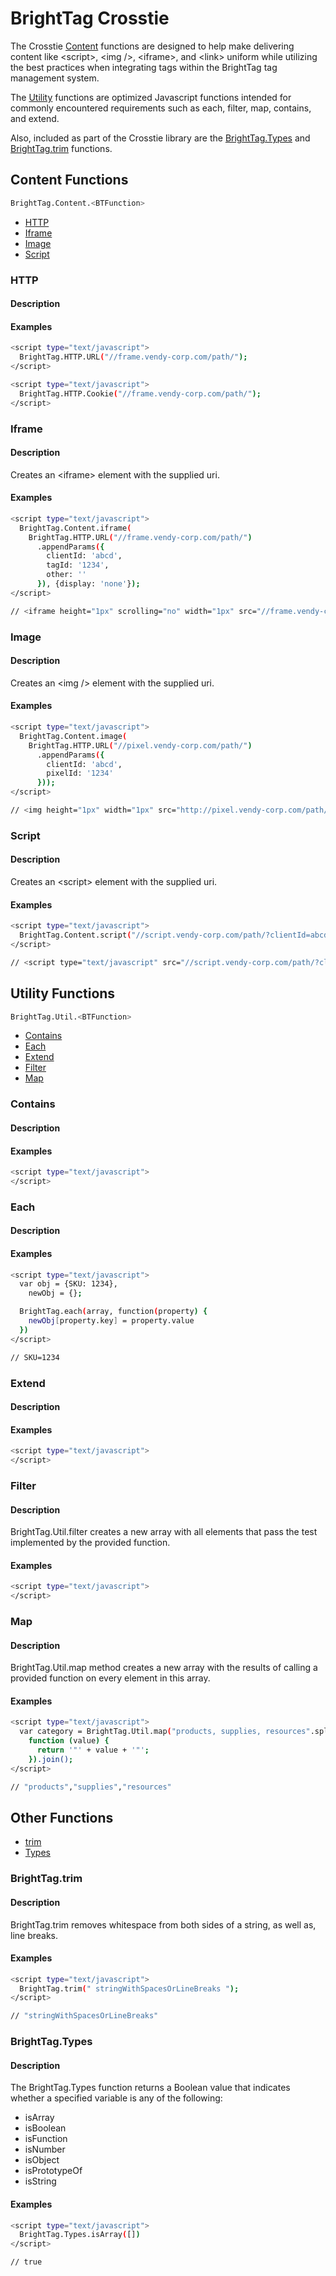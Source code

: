 BrightTag Crosstie
==================

The Crosstie [Content](#content-functions) functions are designed to help make delivering content like &lt;script&gt;, &lt;img /&gt;, &lt;iframe&gt;, and &lt;link&gt; uniform while utilizing the best practices when integrating tags within the BrightTag tag management system. 

The [Utility](#utility-functions) functions are optimized Javascript functions intended for commonly encountered requirements such as each, filter, map, contains, and extend.

Also, included as part of the Crosstie library are the [BrightTag.Types](#types) and [BrightTag.trim](#trim) functions.

Content Functions
-----------------
```sh
BrightTag.Content.<BTFunction>
```

  - [HTTP](#http)
  - [Iframe](#iframe)
  - [Image](#image)
  - [Script](#script)

### <a name="http"></a>HTTP
#### Description

#### Examples
```sh
<script type="text/javascript">
  BrightTag.HTTP.URL("//frame.vendy-corp.com/path/");
</script>
```

```sh
<script type="text/javascript">
  BrightTag.HTTP.Cookie("//frame.vendy-corp.com/path/");
</script>
```


### <a name="iframe"></a>Iframe
#### Description
Creates an &lt;iframe&gt; element with the supplied uri.

#### Examples
```sh
<script type="text/javascript">
  BrightTag.Content.iframe(
    BrightTag.HTTP.URL("//frame.vendy-corp.com/path/")
      .appendParams({
        clientId: 'abcd',
        tagId: '1234',
        other: ''
      }), {display: 'none'});
</script>

// <iframe height="1px" scrolling="no" width="1px" src="//frame.vendy-corp.com/path/?clientId=abcd&amp;tagId=1234" style="display: none;"></iframe>
```


### <a name="image"></a>Image
#### Description
Creates an &lt;img /&gt; element with the supplied uri.

#### Examples
```sh
<script type="text/javascript">
  BrightTag.Content.image(
    BrightTag.HTTP.URL("//pixel.vendy-corp.com/path/")
      .appendParams({
        clientId: 'abcd',
        pixelId: '1234'
      }));
</script>

// <img height="1px" width="1px" src="http://pixel.vendy-corp.com/path/?clientId=abcd&pixelId=1234">
```


### <a name="script"></a>Script
#### Description
Creates an &lt;script&gt; element with the supplied uri.

#### Examples
```sh
<script type="text/javascript">
  BrightTag.Content.script("//script.vendy-corp.com/path/?clientId=abcd");
</script>

// <script type="text/javascript" src="//script.vendy-corp.com/path/?clientId=abcd"></script>
```


Utility Functions
-----------------
```sh
BrightTag.Util.<BTFunction>
```

  - [Contains](#contains)
  - [Each](#each)
  - [Extend](#extend)
  - [Filter](#filter)
  - [Map](#map)

### <a name="contains"></a>Contains
#### Description

#### Examples
```sh
<script type="text/javascript">
</script>
```


### <a name="each"></a>Each
#### Description

#### Examples
```sh
<script type="text/javascript">
  var obj = {SKU: 1234},
    newObj = {};

  BrightTag.each(array, function(property) {
    newObj[property.key] = property.value
  })
</script>

// SKU=1234
```


### <a name="extend"></a>Extend
#### Description

#### Examples
```sh
<script type="text/javascript">
</script>
```


### <a name="filter"></a>Filter
#### Description
BrightTag.Util.filter creates a new array with all elements that pass the test implemented by the provided function.

#### Examples
```sh
<script type="text/javascript">
</script>
```


### <a name="map"></a>Map
#### Description
BrightTag.Util.map method creates a new array with the results of calling a provided function on every element in this array.

#### Examples
```sh
<script type="text/javascript">
  var category = BrightTag.Util.map("products, supplies, resources".split(/\s*,\s*/), 
    function (value) {
      return '"' + value + '"';
    }).join();
</script>

// "products","supplies","resources"
```


Other Functions
---------------

  - [trim](#trim)
  - [Types](#types)

### <a name="trim"></a>BrightTag.trim
#### Description
BrightTag.trim removes whitespace from both sides of a string, as well as, line breaks.

#### Examples
```sh
<script type="text/javascript">
  BrightTag.trim(" stringWithSpacesOrLineBreaks ");
</script>

// "stringWithSpacesOrLineBreaks"
```

### <a name="types"></a>BrightTag.Types
#### Description
The BrightTag.Types function returns a Boolean value that indicates whether a specified variable is any of the following:

  - isArray
  - isBoolean
  - isFunction
  - isNumber
  - isObject
  - isPrototypeOf
  - isString

#### Examples
```sh
<script type="text/javascript">
  BrightTag.Types.isArray([])
</script>

// true
```